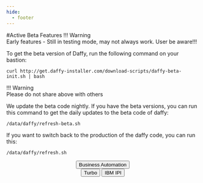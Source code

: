 ```yaml
---
hide:
  - footer
---
```

<script>
  document.title = "Beta";
</script>
#Active Beta Features
!!! Warning   
      Early features - Still in testing mode, may not always work.  User be aware!!!


To get the beta version of Daffy, run the following command on your bastion:
```
curl http://get.daffy-installer.com/download-scripts/daffy-beta-init.sh | bash
```

!!! Warning   
      Please do not share above with others

We update the beta code nightly. If you have the beta versions, you can run this command to get the daily updates to the beta code of daffy:
```
/data/daffy/refresh-beta.sh
```

If you want to switch back to the production of the daffy code, you can run this:
```
/data/daffy/refresh.sh
```


<html>
<body>
<div style="text-align:center">
<button onclick="location.href='./Business-AutomationBeta/'" class="custom-btn btn-7">Business Automation</button>
</div>
</body>
</html>


<html>
<body>
<div style="text-align:center">
<button onclick="location.href='./Turbo/'" class="custom-btn btn-7">Turbo</button>
<button onclick="location.href='./IBM/'" class="custom-btn btn-7">IBM IPI</button>
</body>
</html>
